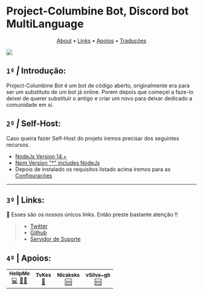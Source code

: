 # Project-Columbine Bot, Discord bot MultiLanguage

<p align="center">
  <a href="#1º--introdução">About</a>
  •
  <a href="#3º--links">Links</a>
  •
  <a href="#4º--apoios">Apoios</a>
    •
  <a href="https://github.com/HellpMe/Project-Columbine/blob/master/docs/TRANSLATES.md">Traduções</a>
</p>

![](//)
## `1º` *|* Introdução:
Project-Columbine Bot é um bot de código aberto, originalmente era para ser um substituto de um bot já online. Porem depois que começei a faze-lo deixei de querer substituir o antigo e criar um novo para deixar dedicado a comunidade em si.

## `2º` *|* Self-Host:
Caso queira fazer Self-Host do projeto iremos precisar dos seguintes recursos.

- [NodeJs Version 14.+](https://nodejs.org/)
- [Npm Version "*" includes NodeJs](https://nodejs.org/en/download/)
- Depois de instalado os requisitos listado acima iremos para as <a href="https://github.com/HellpMe/Project-Columbine/blob/master/docs/INSTALLATION.md">Configurações</a>
---
## `3º` **|** Links:
🔗 Esses são os nossos únicos links. Então preste bastante atenção !!
> - [Twitter](https://twitter.com/CyberPlank_2077)
> - [Github](https://github.com/HellpMe)
> - [Servidor de Suporte](https://discord.tredux.xyz)
## `4º` **|** Apoios:
<table>
  <tr>
     <td align="center"><a href="https://github.com/HellpMe"><img src="https://hellpme.github.io/assets/apoios-github/CyberPlank_2077.jpg" alt=""/><br /><sub><b>HellpMe</b></sub></a><br /><a href="https://github.com/HellpMe/Project-Columbine/commits/master" title="Coder">💻</a> <a href="#maintenance-HellpMe" title="Maintenance">🚧</a><a href="#design-HellpMe" title="Design">🎨</a></td>
    <td align="center"><a href="https://www.twitch.tv/tvkes"><img src="https://hellpme.github.io/assets/apoios-github/TvKes.png"alt=""/><br /><sub><b>TvKes</b></sub></a><br /><a href="https://www.behance.net/lucasr-dsgn" title="Design">🎨</a></td>
    <td align="center"><a href="https://twitter.com/nicaksks"><img src="https://hellpme.github.io/assets/apoios-github/Nicaksks.jpg"alt=""/><br /><sub><b>Nicaksks</b></sub></a><br /><a href="#support-Nicaksks" title="Support">🆘</a></td>
        <td align="center"><a href="https://github.com/vSilva-gb"><img src="https://hellpme.github.io/assets/apoios-github/vSilva-gb.png"alt=""/><br /><sub><b>vSilva-gb</b></sub></a><br /><a href="#support-vSilva-gb" title="Bug Hunter">🆘</a></td>
  </tr>
</table>
